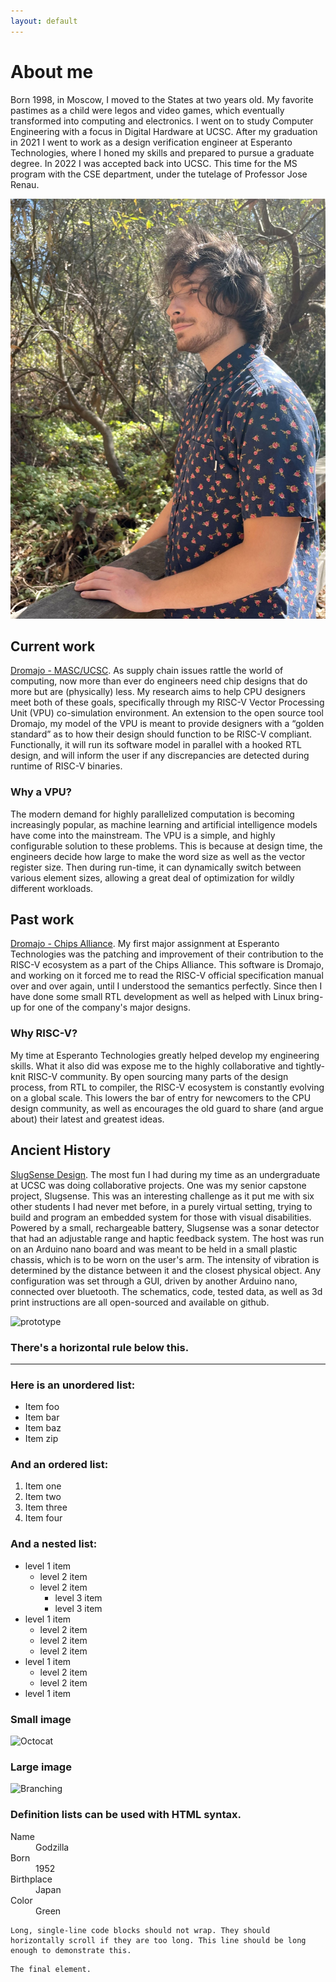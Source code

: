 ```yaml
---
layout: default
---
```


# About me
Born 1998, in Moscow, I moved to the States at two years old. My favorite pastimes as a child were legos and video games, which eventually transformed into computing and electronics. I went on to study Computer Engineering with a focus in Digital Hardware at UCSC. After my graduation in 2021 I went to work as a design verification engineer at Esperanto Technologies, where I honed my skills and prepared to pursue a graduate degree. In 2022 I was accepted back into UCSC. This time for the MS program with the CSE department, under the tutelage of Professor Jose Renau. 

![me](./docs/assets/IMG_6311.jpg)

## Current work
[Dromajo - MASC/UCSC](https://github.com/masc-ucsc/dromajo).
As supply chain issues rattle the world of computing, now more than ever do engineers need chip designs that do more but are (physically) less. My research aims to help CPU designers meet both of these goals, specifically through my RISC-V Vector Processing Unit (VPU) co-simulation environment. An extension to the open source tool Dromajo, my model of the VPU is meant to provide designers with a “golden standard” as to how their design should function to be RISC-V compliant. Functionally, it will run its software model in parallel with a hooked RTL design, and will inform the user if any discrepancies are detected during runtime of RISC-V binaries.

### Why a VPU?
The modern demand for highly parallelized computation is becoming increasingly popular, as machine learning and artificial intelligence models have come into the mainstream. The VPU is a simple, and highly configurable solution to these problems. This is because at design time, the engineers decide how large to make the word size as well as the vector register size. Then during run-time, it can dynamically switch between various element sizes, allowing a great deal of optimization for wildly different workloads.

## Past work
[Dromajo - Chips Alliance](https://github.com/chipsalliance/dromajo).
My first major assignment at Esperanto Technologies was the patching and improvement of their contribution to the RISC-V ecosystem as a part of the Chips Alliance. This software is Dromajo, and working on it forced me to read the RISC-V official specification manual over and over again, until I understood the semantics perfectly. Since then I have done some small RTL development as well as helped with Linux bring-up for one of the company's major designs.

### Why RISC-V?
My time at Esperanto Technologies greatly helped develop my engineering skills. What it also did was expose me to the highly collaborative and tightly-knit RISC-V community. By open sourcing many parts of the design process, from RTL to compiler, the RISC-V ecosystem is constantly evolving on a global scale. This lowers the bar of entry for newcomers to the CPU design community, as well as encourages the old guard to share (and argue about) their latest and greatest ideas.


## Ancient History
[SlugSense Design](https://github.com/markzakharov/SlugSense).
The most fun I had during my time as an undergraduate at UCSC was doing collaborative projects. One was my senior capstone project, Slugsense. This was an interesting challenge as it put me with six other students I had never met before, in a purely virtual setting, trying to build and program an embedded system for those with visual disabilities. Powered by a small, rechargeable battery, Slugsense was a sonar detector that had an adjustable range and haptic feedback system. The host was run on an Arduino nano board and was meant to be held in a small plastic chassis, which is to be worn on the user's arm. The intensity of vibration is determined by the distance between it and the closest physical object. Any configuration was set through a GUI, driven by another Arduino nano, connected over bluetooth. The schematics, code, tested data, as well as 3d print instructions are all open-sourced and available on github.

![prototype](.docs/assets/IMG_6335.jpg)


### There's a horizontal rule below this.

* * *

### Here is an unordered list:

*   Item foo
*   Item bar
*   Item baz
*   Item zip

### And an ordered list:

1.  Item one
1.  Item two
1.  Item three
1.  Item four

### And a nested list:

- level 1 item
  - level 2 item
  - level 2 item
    - level 3 item
    - level 3 item
- level 1 item
  - level 2 item
  - level 2 item
  - level 2 item
- level 1 item
  - level 2 item
  - level 2 item
- level 1 item

### Small image

![Octocat](https://github.githubassets.com/images/icons/emoji/octocat.png)

### Large image

![Branching](https://guides.github.com/activities/hello-world/branching.png)


### Definition lists can be used with HTML syntax.

<dl>
<dt>Name</dt>
<dd>Godzilla</dd>
<dt>Born</dt>
<dd>1952</dd>
<dt>Birthplace</dt>
<dd>Japan</dd>
<dt>Color</dt>
<dd>Green</dd>
</dl>

```
Long, single-line code blocks should not wrap. They should horizontally scroll if they are too long. This line should be long enough to demonstrate this.
```

```
The final element.
```
